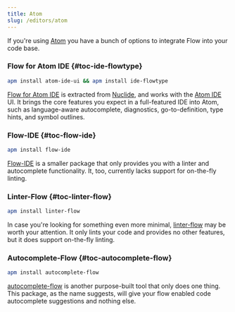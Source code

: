 ```yaml
---
title: Atom
slug: /editors/atom
---
```


If you're using [Atom](https://atom.io) you have a bunch of options to
integrate Flow into your code base.

### Flow for Atom IDE {#toc-ide-flowtype}

```sh
apm install atom-ide-ui && apm install ide-flowtype
```

[Flow for Atom IDE](https://atom.io/packages/ide-flowtype) is extracted from
[Nuclide](https://nuclide.io), and works with the [Atom IDE](https://ide.atom.io/) UI. It brings
the core features you expect in a full-featured IDE into Atom, such as
language-aware autocomplete, diagnostics, go-to-definition, type hints, and
symbol outlines.

### Flow-IDE {#toc-flow-ide}

```sh
apm install flow-ide
```

[Flow-IDE](https://atom.io/packages/flow-ide) is a smaller package that only
provides you with a linter and autocomplete functionality. It, too, currently
lacks support for on-the-fly linting.

### Linter-Flow {#toc-linter-flow}

```sh
apm install linter-flow
```

In case you're looking for something even more minimal,
[linter-flow](https://atom.io/packages/linter-flow) may be worth your
attention. It only lints your code and provides no other features, but it does
support on-the-fly linting.

### Autocomplete-Flow {#toc-autocomplete-flow}

```sh
apm install autocomplete-flow
```

[autocomplete-flow](https://atom.io/packages/autocomplete-flow) is another
purpose-built tool that only does one thing. This package, as the name
suggests, will give your flow enabled code autocomplete suggestions and nothing
else.
